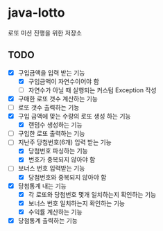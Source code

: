 # java-lotto
로또 미션 진행을 위한 저장소

## TODO

- [x] 구입금액을 입력 받는 기능
    - [x] 구입금액이 자연수이어야 함
    - [ ] 자연수가 아닐 때 실행되는 커스텀 Exception 작성
- [x] 구매한 로또 갯수 계산하는 기능
- [ ] 로또 갯수 출력하는 기능
- [x] 구입 금액에 맞는 수량의 로또 생성 하는 기능
    - [x] 랜덤수 생성하는 기능
- [ ] 구입한 로또 출력하는 기능
- [ ] 지난주 당첨번호(6개) 입력 받는 기능
    - [x] 당첨번호 파싱하는 기능
    - [x] 번호가 중복되지 않아야 함
- [ ] 보너스 번호 입력받는 기능
    - [x] 당첨번호와 중복되지 않아야 함
- [x] 당첨통계 내는 기능
    - [x] 각 로또와 당첨번호 몇개 일치하는지 확인하는 기능
    - [x] 보너스 번호 일치하는지 확인하는 기능
    - [x] 수익률 계산하는 기능
- [x] 당첨통계 출력하는 기능